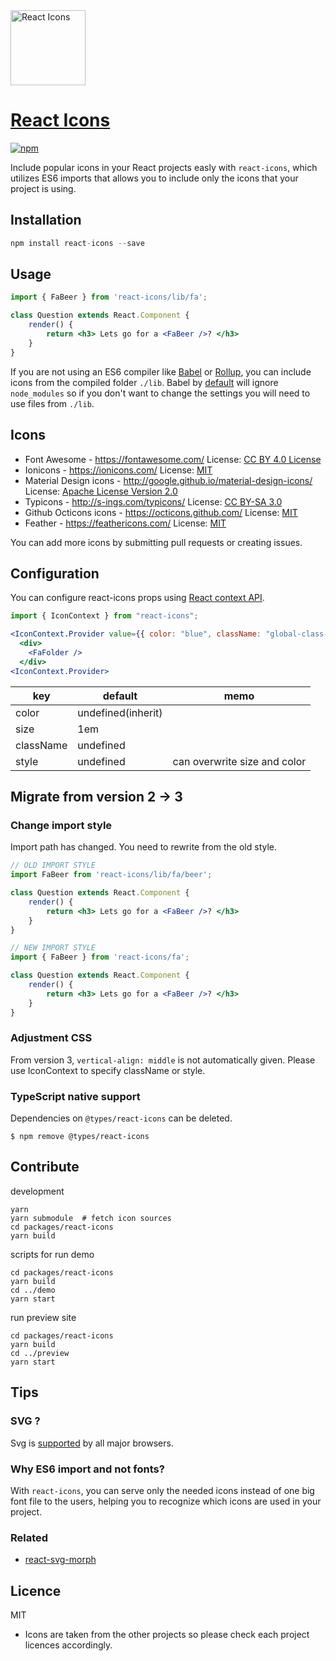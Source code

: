 <img src="https://rawgit.com/gorangajic/react-icons/master/react-icons.svg" width="120" alt="React Icons">

# [React Icons](https://react-icons.netlify.com)

[![npm][npm-image]][npm-url]

[npm-image]: https://img.shields.io/npm/v/react-icons.svg?style=flat-square
[npm-url]: https://www.npmjs.com/package/react-icons

Include popular icons in your React projects easly with ```react-icons```, which utilizes ES6 imports that allows you to include only the icons that your project is using.

## Installation

```js
npm install react-icons --save
```

## Usage

```jsx
import { FaBeer } from 'react-icons/lib/fa';

class Question extends React.Component {
    render() {
        return <h3> Lets go for a <FaBeer />? </h3>
    }
}
```

If you are not using an ES6 compiler like [Babel](https://babeljs.io/) or [Rollup](http://rollupjs.org/), you can include icons from the compiled folder `./lib`.
Babel by [default](http://babeljs.io/docs/usage/require/#usage) will ignore `node_modules` so if you don't want to change the settings you will need to use files from `./lib`.

## Icons

- Font Awesome - https://fontawesome.com/
  License: [CC BY 4.0 License](https://creativecommons.org/licenses/by/4.0/)
- Ionicons - https://ionicons.com/
  License: [MIT](https://github.com/ionic-team/ionicons/blob/master/LICENSE)
- Material Design icons - http://google.github.io/material-design-icons/
  License: [Apache License Version 2.0](https://github.com/google/material-design-icons/blob/master/LICENSE)
- Typicons - http://s-ings.com/typicons/
  License: [CC BY-SA 3.0](https://creativecommons.org/licenses/by-sa/3.0/)
- Github Octicons icons - https://octicons.github.com/
  License: [MIT](https://github.com/primer/octicons/blob/master/LICENSE)
- Feather - https://feathericons.com/
  License: [MIT](https://github.com/feathericons/feather/blob/master/LICENSE)


You can add more icons by submitting pull requests or creating issues.

## Configuration

You can configure react-icons props using [React context API](https://reactjs.org/docs/context.html).

```jsx
import { IconContext } from "react-icons";

<IconContext.Provider value={{ color: "blue", className: "global-class-name" }}>
  <div>
    <FaFolder />
  </div>
<IconContext.Provider>
```

key|default|memo
---|---|---
color|undefined(inherit)|
size|1em|
className|undefined|
style|undefined|can overwrite size and color

## Migrate from version 2 -> 3

### Change import style

Import path has changed. You need to rewrite from the old style.

```jsx
// OLD IMPORT STYLE
import FaBeer from 'react-icons/lib/fa/beer';

class Question extends React.Component {
    render() {
        return <h3> Lets go for a <FaBeer />? </h3>
    }
}
```

```jsx
// NEW IMPORT STYLE
import { FaBeer } from 'react-icons/fa';

class Question extends React.Component {
    render() {
        return <h3> Lets go for a <FaBeer />? </h3>
    }
}
```

### Adjustment CSS

From version 3, `vertical-align: middle` is not automatically given.
Please use IconContext to specify className or style.


### TypeScript native support

Dependencies on `@types/react-icons` can be deleted.

```
$ npm remove @types/react-icons
```

## Contribute

development

```
yarn
yarn submodule  # fetch icon sources
cd packages/react-icons
yarn build
```

scripts for run demo

```
cd packages/react-icons
yarn build
cd ../demo
yarn start
```

run preview site

```
cd packages/react-icons
yarn build
cd ../preview
yarn start
```

## Tips

### SVG ?

Svg is [supported](http://caniuse.com/#search=svg) by all major browsers.

### Why ES6 import and not fonts?

With `react-icons`, you can serve only the needed icons instead of one big font file to the users, helping you to recognize which icons are used in your project.


### Related

- [react-svg-morph](https://github.com/gorangajic/react-svg-morph/)

## Licence

MIT

* Icons are taken from the other projects so please check each project licences accordingly.
